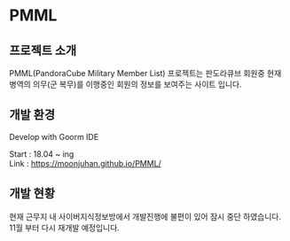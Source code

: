 # PMML
## 프로젝트 소개
PMML(PandoraCube Military Member List) 프로젝트는 판도라큐브 회원중 현재 병역의 의무(군 복무)를 이행중인 회원의 정보를 보여주는 사이트 입니다.
## 개발 환경
Develop with Goorm IDE  

Start : 18.04 ~ ing  
Link : https://moonjuhan.github.io/PMML/
## 개발 현황
현재 근무지 내 사이버지식정보방에서 개발진행에 불편이 있어 잠시 중단 하였습니다.
11월 부터 다시 재개발 예정입니다.

